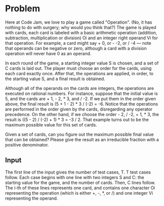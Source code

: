 # Problem

Here at Code Jam, we love to play a game called "Operation". (No, it has nothing to do with surgery; why would you think that?) The game is played with cards, each card is labeled with a basic arithmetic operation (addition, subtraction, multiplication or division) Oi and an integer right operand Vi for that operation. For example, a card might say + 0, or - -2, or / -4 — note that operands can be negative or zero, although a card with a division operation will never have 0 as an operand.

In each round of the game, a starting integer value S is chosen, and a set of C cards is laid out. The player must choose an order for the cards, using each card exactly once. After that, the operations are applied, in order, to the starting value S, and a final result is obtained.

Although all of the operands on the cards are integers, the operations are executed on rational numbers. For instance, suppose that the initial value is 5, and the cards are + 1, - 2, * 3, and / -2. If we put them in the order given above, the final result is (5 + 1 - 2) * 3 / (-2) = -6. Notice that the operations are performed in the order given by the cards, disregarding any operator precedence. On the other hand, if we choose the order - 2, / -2, + 1, * 3, the result is ((5 - 2) / (-2) + 1) * 3 = -3 / 2. That example turns out to be the maximum possible value for this set of cards.

Given a set of cards, can you figure out the maximum possible final value that can be obtained? Please give the result as an irreducible fraction with a positive denominator.

## Input

The first line of the input gives the number of test cases, T. T test cases follow. Each case begins with one line with two integers S and C: the starting value for the game, and the number of cards. Then, C lines follow. The i-th of these lines represents one card, and contains one character Oi representing the operation (which is either +, -, *, or /) and one integer Vi representing the operand.
